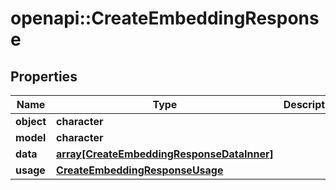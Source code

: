 # openapi::CreateEmbeddingResponse


## Properties
Name | Type | Description | Notes
------------ | ------------- | ------------- | -------------
**object** | **character** |  | 
**model** | **character** |  | 
**data** | [**array[CreateEmbeddingResponseDataInner]**](CreateEmbeddingResponse_data_inner.md) |  | 
**usage** | [**CreateEmbeddingResponseUsage**](CreateEmbeddingResponse_usage.md) |  | 


